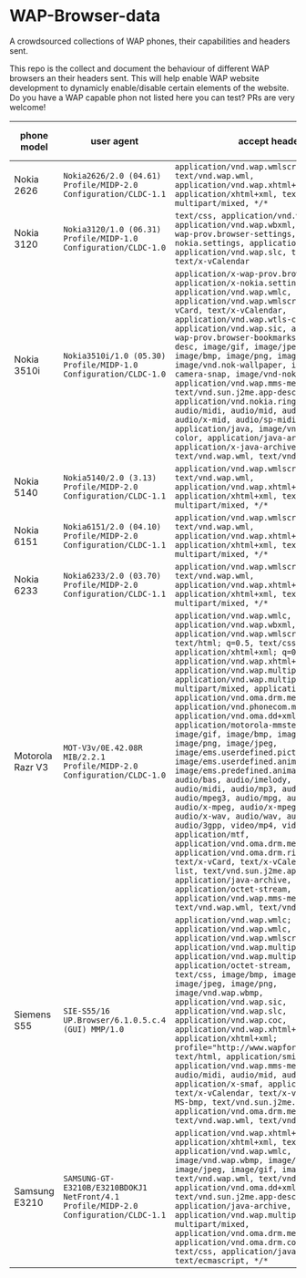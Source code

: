 # WAP-Browser-data
A crowdsourced collections of WAP phones, their capabilities and headers sent.

This repo is the collect and document the behaviour of different WAP browsers an their headers sent. This will help enable WAP website development to dynamicly enable/disable certain elements of the website.
Do you have a WAP capable phon not listed here you can test? PRs are very welcome!

phone model | user agent | accept header | link to profile xml (!must me archive.org)
|-----------|------------|---------------|------------------------------------------|
| Nokia 2626 | `Nokia2626/2.0 (04.61) Profile/MIDP-2.0 Configuration/CLDC-1.1` | `application/vnd.wap.wmlscriptc, text/vnd.wap.wml, application/vnd.wap.xhtml+xml, application/xhtml+xml, text/html, multipart/mixed, */*` | [N2626r100.xml](https://web.archive.org/web/20080709051819/http://nds1.nds.nokia.com/uaprof/N2626r100.xml) |
| Nokia 3120 | `Nokia3120/1.0 (06.31) Profile/MIDP-1.0 Configuration/CLDC-1.0` | `text/css, application/vnd.wap.wmlscriptc, application/vnd.wap.wbxml, application/x-wap-prov.browser-settings, application/x-nokia.settings, application/vnd.wap.sic, application/vnd.wap.slc, text/x-vCard, text/x-vCalendar` | [N3100r100.xml](https://web.archive.org/web/20051119061512/http://nds1.nds.nokia.com/uaprof/N3100r100.xml) |
| Nokia 3510i | `Nokia3510i/1.0 (05.30) Profile/MIDP-1.0 Configuration/CLDC-1.0` | `application/x-wap-prov.browser-settings, application/x-nokia.settings, application/vnd.wap.wmlc, application/vnd.wap.wmlscriptc, text/x-vCard, text/x-vCalendar, application/vnd.wap.wtls-ca-certificate, application/vnd.wap.sic, application/x-wap-prov.browser-bookmarks, text/x-co-desc, image/gif, image/jpeg, image/jpg, image/bmp, image/png, image/vnd.wap.wbmp, image/vnd.nok-wallpaper, image/vnd-nok-camera-snap, image/vnd-nok-camera-snsp, application/vnd.wap.mms-message, text/vnd.sun.j2me.app-descriptor, application/vnd.nokia.ringing-tone, audio/midi, audio/mid, audio/x-midi, audio/x-mid, audio/sp-midi, application/java, image/vnd.nok-oplogo-color, application/java-archive, application/x-java-archive, text/vnd.wap.wml, text/vnd.wap.wmlscript` | [N3510ir100.xml](https://web.archive.org/web/20040606040821/http://nds.nokia.com/uaprof/N3510ir100.xml) |
| Nokia 5140 | `Nokia5140/2.0 (3.13) Profile/MIDP-2.0 Configuration/CLDC-1.1` | `application/vnd.wap.wmlscriptc, text/vnd.wap.wml, application/vnd.wap.xhtml+xml, application/xhtml+xml, text/html, multipart/mixed, */*` | [N5140r100.xml](https://web.archive.org/web/20051028043736/http://nds1.nds.nokia.com/uaprof/N5140r100.xml) |
| Nokia 6151 | `Nokia6151/2.0 (04.10) Profile/MIDP-2.0 Configuration/CLDC-1.1` | `application/vnd.wap.wmlscriptc, text/vnd.wap.wml, application/vnd.wap.xhtml+xml, application/xhtml+xml, text/html, multipart/mixed, */*` | - |
| Nokia 6233 | `Nokia6233/2.0 (03.70) Profile/MIDP-2.0 Configuration/CLDC-1.1` | `application/vnd.wap.wmlscriptc, text/vnd.wap.wml, application/vnd.wap.xhtml+xml, application/xhtml+xml, text/html, multipart/mixed, */*` | [N6233r100.xml](https://web.archive.org/web/20100625171633/http://nds1.nds.nokia.com/uaprof/N6233r100.xml) |
| Motorola Razr V3 | `MOT-V3v/0E.42.08R MIB/2.2.1 Profile/MIDP-2.0 Configuration/CLDC-1.0` | `application/vnd.wap.wmlc, application/vnd.wap.wbxml, application/vnd.wap.wmlscriptc, text/html; q=0.5, text/css, application/xhtml+xml; q=0.5, application/vnd.wap.xhtml+xml; q=0.5, application/vnd.wap.multipart.related, application/vnd.wap.multipart.mixed, multipart/mixed, application/vnd.wap.sic, application/vnd.oma.drm.message, application/vnd.phonecom.mmc-wbxml, application/vnd.oma.dd+xml, application/motorola-mmstemplate, image/gif, image/bmp, image/vnd.wap.wbmp, image/png, image/jpeg, image/ems.userdefined.picture, image/ems.userdefined.animation, image/ems.predefined.animation, audio/bas, audio/imelody, audio/mid, audio/midi, audio/mp3, audio/mpeg, audio/mpeg3, audio/mpg, audio/x-mp3, audio/x-mpeg, audio/x-mpeg3, audio/x-mpg, audio/x-wav, audio/wav, audio/amr, audio/3gpp, video/mp4, video/3gpp, application/mtf, application/vnd.oma.drm.message, application/vnd.oma.drm.rights+xml, text/x-vCard, text/x-vCalendar, text/uri-list, text/vnd.sun.j2me.app-descriptor, application/java-archive, application/octet-stream, application/vnd.wap.mms-message, text/vnd.wap.wml, text/vnd.wap.wmlscript` | [v3v.rdf](https://web.archive.org/web/20061115062527if_/http://motorola.handango.com/phoneconfig/v3v/Profile/v3v.rdf) |
| Siemens S55 | `SIE-S55/16 UP.Browser/6.1.0.5.c.4 (GUI) MMP/1.0` | `application/vnd.wap.wmlc; type=4365, application/vnd.wap.wmlc, application/vnd.wap.wmlscriptc, application/vnd.wap.multipart.related, application/vnd.wap.multipart.mixed, application/octet-stream, text/plain, text/css, image/bmp, image/gif, image/jpeg, image/png, image/vnd.wap.wbmp, application/vnd.wap.sic, application/vnd.wap.slc, application/vnd.wap.coc, application/vnd.wap.xhtml+xml, application/xhtml+xml; profile="http://www.wapforum.org/xhtml"", text/html, application/smil, application/vnd.wap.mms-message, audio/midi, audio/mid, audio/x-midi, application/x-smaf, application/vnd.smaf, text/x-vCalendar, text/x-vCard, image/x-MS-bmp, text/vnd.sun.j2me.app-descriptor, application/vnd.oma.drm.message, text/vnd.wap.wml, text/vnd.wap.wmlscript` | [S55_16.xml](https://web.archive.org/web/20060503050003if_/http://communication-market.siemens.de/UAProf/S55_16.xml) |
| Samsung E3210 | `SAMSUNG-GT-E3210B/E3210BDOKJ1 NetFront/4.1 Profile/MIDP-2.0 Configuration/CLDC-1.1` | `application/vnd.wap.xhtml+xml, application/xhtml+xml, text/html, application/vnd.wap.wmlc, image/vnd.wap.wbmp, image/png, image/jpeg, image/gif, image/bmp, text/vnd.wap.wml, text/vnd.wap.wmlscript, application/vnd.oma.dd+xml, text/vnd.sun.j2me.app-descriptor, application/java-archive, application/vnd.wap.multipart.mixed, multipart/mixed, application/vnd.oma.drm.message, application/vnd.oma.drm.content, text/css, application/java, text/ecmascript, */*` | [GT-E3210_2G.rdf](https://web.archive.org/web/*/http://wap.samsungmobile.com/uaprof/GT-E3210_2G.rdf) |
